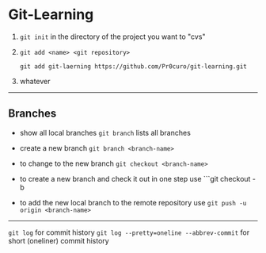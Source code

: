 # Git-Learning

1. ```git init``` in the directory of the project you want to "cvs"
2. ```git add <name> <git repository>```

	```git add git-laerning https://github.com/Pr0curo/git-learning.git```
3. whatever

---
## Branches
- show all local branches ```git branch``` lists all branches
- create a new branch ```git branch <branch-name>```
- to change to the new branch ```git checkout <branch-name>```

- to create a new branch and check it out in one step use ```git checkout -b <branch-name>

- to add the new local branch to the remote repository use ```git push -u origin <branch-name>```

---
```git log``` for commit history
```git log --pretty=oneline --abbrev-commit``` for short (oneliner) commit history

